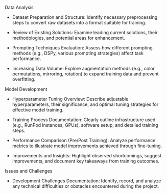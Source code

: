 Data Analysis
- Dataset Preparation and Structure:
  Identify necessary preprocessing steps to convert raw datasets into a format suitable for training.

- Review of Existing Solutions:
  Examine leading current solutions, their methodologies, and potential areas for enhancement.

- Prompting Techniques Evaluation:
  Assess how different prompting methods (e.g., DSPy, various prompting strategies) affect task performance.

- Increasing Data Volume:
  Explore augmentation methods (e.g., color permutations, mirroring, rotation) to expand training data and prevent overfitting.

Model Development
- Hyperparameter Tuning Overview:
  Describe adjustable hyperparameters, their significance, and optimal tuning strategies for effective model training.

- Training Process Documentation:
  Clearly outline infrastructure used (e.g., RunPod instances, GPUs), software setup, and detailed training steps.

- Performance Comparison (Pre/Post Training):
  Analyze performance metrics to illustrate model improvements achieved through fine-tuning.

- Improvements and Insights:
  Highlight observed shortcomings, suggest improvements, and document key takeaways from training outcomes.

Issues and Challenges
- Development Challenges Documentation:
  Identify, record, and analyze any technical difficulties or obstacles encountered during the project.
